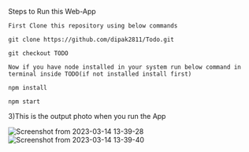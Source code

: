Steps to Run this Web-App

    First Clone this repository using below commands

    git clone https://github.com/dipak2811/Todo.git

    git checkout TODO

    Now if you have node installed in your system run below command in terminal inside TODO(if not installed install first)

    npm install

    npm start

3)This is the output photo when you run the App

![Screenshot from 2023-03-14 13-39-28](https://user-images.githubusercontent.com/77386172/224954749-144445a3-be7f-4460-aed9-6dcf62e1c1ed.png)
![Screenshot from 2023-03-14 13-39-40](https://user-images.githubusercontent.com/77386172/224954762-19dd6ad1-b5c5-416a-b973-d4cabd567334.png)
